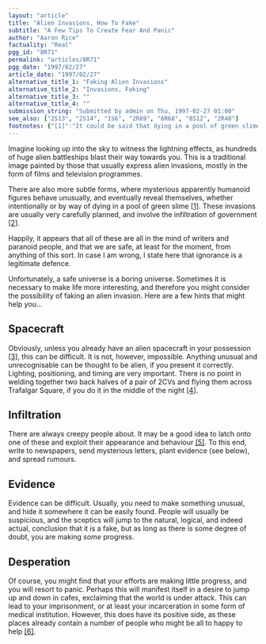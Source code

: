 ```yaml
---
layout: "article"
title: "Alien Invasions, How To Fake"
subtitle: "A Few Tips To Create Fear And Panic"
author: "Aaron Rice"
factuality: "Real"
pgg_id: "8R71"
permalink: "articles/8R71"
pgg_date: "1997/02/27"
article_date: "1997/02/27"
alternative_title_1: "Faking Alien Invasions"
alternative_title_2: "Invasions, Faking"
alternative_title_3: ""
alternative_title_4: ""
submission_string: "Submitted by admin on Thu, 1997-02-27 01:00"
see_also: ["2S13", "2S14", "1S6", "2R89", "6R68", "8S12", "2R48"]
footnotes: {"[1]":"It could be said that dying in a pool of green slime could be intentional.","[2]":"This is pretty logical. So far, I haven't seen the alien infiltration of a major fast food outlet by a rather short-sighted alien. \"Surrender your planet, and do you want fries with that?\" just doesn't have the right ring to it.","[3]":"In which case, you may fake an invasion by manipulating rumour. It's very simple; newspapers do that sort of thing all the time.","[4]":"Unless, of course, you decide to coincide your experiment with the traditional New Year festivities.","[5]":"Actually, it is possible that they may already be part of a real alien invasion.","[6]":"Among these, you may find a combination of those who believe that aliens are invading, and those that know for a fact that aliens have invaded, because either they have witnessed their arrival, or they are the aliens in question [7].","[7]":"There has yet to be a survey to ascertain the exact number of incarcerated extra-terrestrials [8]. It's not usually as easy as asking them outright, as they tend not to be so forthcoming on these issues. Green skin, now that's another thing, but not necessarily the giveaway you might think.","[8]":"A degree of sympathy might be spared for the innocent, but daringly hypothetical, alien who landed merely to ask for directions, and was locked up for speaking in a series of high-pitched whistles and bouts of expletive verse, while displaying a total lack of understanding for the rights of others, and a complete ignorance of the colour red [9].","[9]":"It takes all sorts."}
---
```

<div>
<p>Imagine looking up into the sky to witness the lightning effects, as hundreds of huge alien battleships blast their way towards you. This is a traditional image painted by those that usually express alien invasions, mostly in the form of films and television programmes.</p>
<p>There are also more subtle forms, where mysterious apparently humanoid figures behave unusually, and eventually reveal themselves, whether intentionally or by way of dying in a pool of green slime <a href="#footnotes.1" class="footnote-link">[1]</a>. These invasions are usually very carefully planned, and involve the infiltration of government <a href="#footnotes.2" class="footnote-link">[2]</a>.</p>
<p>Happily, it appears that all of these are all in the mind of writers and paranoid people, and that we are safe, at least for the moment, from anything of this sort. In case I am wrong, I state here that ignorance is a legitimate defence.</p>
<p>Unfortunately, a safe universe is a boring universe. Sometimes it is necessary to make life more interesting, and therefore you might consider the possibility of faking an alien invasion. Here are a few hints that might help you...</p>
<h2>Spacecraft</h2>
<p>Obviously, unless you already have an alien spacecraft in your possession <a href="#footnotes.3" class="footnote-link">[3]</a>, this can be difficult. It is not, however, impossible. Anything unusual and unrecognisable can be thought to be alien, if you present it correctly. Lighting, positioning, and timing are very important. There is no point in welding together two back halves of a pair of 2CVs and flying them across Trafalgar Square, if you do it in the middle of the night <a href="#footnotes.4" class="footnote-link">[4]</a>.</p>
<h2>Infiltration</h2>
<p>There are always creepy people about. It may be a good idea to latch onto one of these and exploit their appearance and behaviour <a href="#footnotes.5" class="footnote-link">[5]</a>. To this end, write to newspapers, send mysterious letters, plant evidence (see below), and spread rumours.</p>
<h2>Evidence</h2>
<p>Evidence can be difficult. Usually, you need to make something unusual, and hide it somewhere it can be easily found. People will usually be suspicious, and the sceptics will jump to the natural, logical, and indeed actual, conclusion that it is a fake, but as long as there is some degree of doubt, you are making <em>some</em> progress.</p>
<h2>Desperation</h2>
<p>Of course, you might find that your efforts are making little progress, and you will resort to panic. Perhaps this will manifest itself in a desire to jump up and down in cafes, exclaiming that the world is under attack. This can lead to your imprisonment, or at least your incarceration in some form of medical institution. However, this does have its positive side, as these places already contain a number of people who might be all to happy to help <a href="#footnotes.6" class="footnote-link">[6]</a>.</p>
</div>
